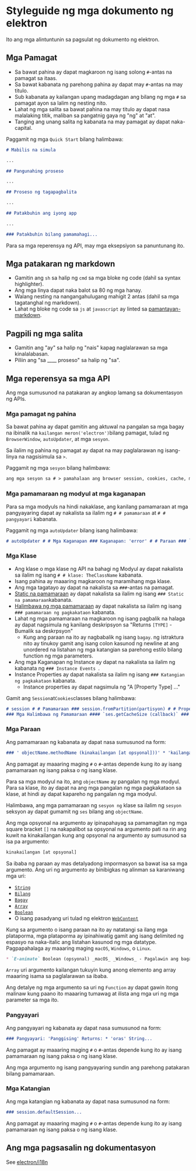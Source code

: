 # Styleguide ng mga dokumento ng elektron

Ito ang mga alintuntunin sa pagsulat ng dokumento ng elektron.

## Mga Pamagat

* Sa bawat pahina ay dapat magkaroon ng isang solong `#`-antas na pamagat sa itaas.
* Sa bawat kabanata ng parehong pahina ay dapat may `#`-antas na may titulo.
* Sub kabanata ay kailangan upang madagdagan ang bilang ng mga `#` sa pamagat ayon sa lalim ng nesting nito.
* Lahat ng mga salita sa bawat pahina na may titulo ay dapat nasa malalaking titik, maliban sa pangatnig gaya ng "ng" at "at".
* Tanging ang unang salita ng kabanata na may pamagat ay dapat naka-capital.

Paggamit ng mga `Quick Start` bilang halimbawa:

```markdown
# Mabilis na simula

...

## Pangunahing proseso

...

## Proseso ng tagapagbalita

...

## Patakbuhin ang iyong app

...

### Patakbuhin bilang pamamahagi...
```

Para sa mga reperensya ng API, may mga eksepsiyon sa panuntunang ito.

## Mga patakaran ng markdown

* Gamitin ang `sh` sa halip ng `cmd` sa mga bloke ng code (dahil sa syntax highlighter).
* Ang mga linya dapat naka balot sa 80 ng mga hanay.
* Walang nesting na nangangahulugang mahigit 2 antas (dahil sa mga tagatanghal ng markdown).
* Lahat ng bloke ng code sa `js` at `javascript` ay linted sa [pamantayan-markdown](http://npm.im/standard-markdown).

## Pagpili ng mga salita

* Gamitin ang "ay" sa halip ng "nais" kapag naglalarawan sa mga kinalalabasan.
* Piliin ang "sa ____ proseso" sa halip ng "sa".

## Mga reperensya sa mga API

Ang mga sumusunod na patakaran ay angkop lamang sa dokumentasyon ng APIs.

### Mga pamagat ng pahina

Sa bawat pahina ay dapat gamitin ang aktuwal na pangalan sa mga bagay na ibinalik na `kailangan meron('electron')`bilang pamagat, tulad ng `BrowserWindow`, `autoUpdater`, at mga `sesyon`.

Sa ilalim ng pahina ng pamagat ay dapat na may paglalarawan ng isang-linya na nagsisimula sa `>`.

Paggamit ng mga `sesyon` bilang halimbawa:

```markdown
ang mga sesyon sa # > pamahalaan ang browser session, cookies, cache, mga setting ng proxy, atbp.
```

### Mga pamamaraan ng modyul at mga kaganapan

Para sa mga modyuls na hindi nakaklase, ang kanilang pamamaraan at mga pangyayaring dapat ay nakalista sa ilalim ng `# # pamamaraan` at `# # pangyayari` kabanata.

Paggamit ng mga `autoUpdater` bilang isang halimbawa:

```markdown
# autoUpdater # # Mga Kaganapan ### Kaganapan: 'error' # # Paraan ### `autoUpdater.setFeedURL (url [, requestHeaders])`
```

### Mga Klase

* Ang klase o mga klase ng API na bahagi ng Modyul ay dapat nakalista sa ilalim ng isang `# # klase: TheClassName` kabanata.
* Isang pahina ay maaaring magkaroon ng maramihang mga klase.
* Ang mga tagatayo ay dapat na nakalista sa ` ### `-antas na pamagat.
* [Static na pamamaraan](https://developer.mozilla.org/en-US/docs/Web/JavaScript/Reference/Classes/static) ay dapat nakalista sa ilalim ng isang `### Static na pamamaraan`kabanata.
* [Halimbawa ng mga pamamaraan](https://developer.mozilla.org/en-US/docs/Web/JavaScript/Reference/Classes#Prototype_methods) ay dapat nakalista sa ilalim ng isang `### pamamaraan ng pagkakataon` kabanata.
* Lahat ng mga pamamaraan na magkaroon ng isang pagbalik na halaga ay dapat nagsimula ng kanilang deskripsyon sa "Returns `[TYPE]` -Bumalik sa deskrpsyon" 
  * Kung ang paraan na ito ay nagbabalik ng isang `bagay`. ng istraktura nito ay tinukoy gamit ang isang colon kasunod ng newline at ang unordered na listahan ng mga katangian sa parehong estilo bilang function ng mga parameters.
* Ang mga Kaganapan ng Instance ay dapat na nakalista sa ilalim ng kabanata ng `### Instance Events `.
* Instance Properties ay dapat nakalista sa ilalim ng isang `### Katangian ng pagkakataon` kabanata. 
  * Instance properties ay dapat nagsimula ng "A [Property Type] ..."

Gamit ang `Session`at`Cookies`classes bilang halimbawa:

```markdown
# session # # Pamamaraan ### session.fromPartition(partisyon) # # Properties ### session.defaultSession ## Klase: Session ### Mga Pangyayari na may Halimbawa #### Kaganapan: 'will-download'
### Mga Halimbawa ng Pamamaraan #### `ses.getCacheSize (callback)` ### Instance Properties #### `ses.cookies` ## Klase: Mga Cookies ### Mga Halimbawa ng Pamamaraan #### `cookies.get (filter, callback)`
```

### Mga Paraan

Ang pamamaraan ng kabanata ay dapat nasa sumusunod na form:

```markdown
### ' objectName.methodName (kinakailangan [at opsyonal]))' * 'kailangan' pisi - isang paglalarawan ng parameter. * ' optional' Integer (opsyonal) - isa pang parameter na deskripsyon. ...
```

Ang pamagat ay maaaring maging `#` o `#`-antas depende kung ito ay isang pamamaraan ng isang paksa o ng isang klase.

Para sa mga modyul na ito, ang `objectName` ay pangalan ng mga modyul. Para sa klase, ito ay dapat na ang mga pangalan ng mga pagkakataon sa klase, at hindi ay dapat kapareho ng pangalan ng mga modyul.

Halimbawa, ang mga pamamaraan ng `sesyon ng` klase sa ilalim ng `sesyon` seksyon ay dapat gumamit ng `ses` bilang ang `objectName`.

Ang mga opsyonal na argumento ay ipinapahayag sa pamamagitan ng mga square bracket `[]` na nakapalibot sa opsyonal na argumento pati na rin ang kuwit na kinakailangan kung ang opsyonal na argumento ay sumusunod sa isa pa argumento:

```sh
kinakailangan [at opsyonal]
```

Sa ibaba ng paraan ay mas detalyadong impormasyon sa bawat isa sa mga argumento. Ang uri ng argumento ay binibigkas ng alinman sa karaniwang mga uri:

* [`String`](https://developer.mozilla.org/en-US/docs/Web/JavaScript/Reference/Global_Objects/String)
* [`Bilang`](https://developer.mozilla.org/en-US/docs/Web/JavaScript/Reference/Global_Objects/Number)
* [`Bagay`](https://developer.mozilla.org/en-US/docs/Web/JavaScript/Reference/Global_Objects/Object)
* [`Array`](https://developer.mozilla.org/en-US/docs/Web/JavaScript/Reference/Global_Objects/Array)
* [`Boolean`](https://developer.mozilla.org/en-US/docs/Web/JavaScript/Reference/Global_Objects/Boolean)
* O isang pasadyang uri tulad ng elektron [`WebContent`](api/web-contents.md)

Kung sa argumento o isang paraan na ito ay natatangi sa ilang mga plataporma, mga plataporma ay ipinahiwatig gamit ang isang delimited ng espasyo na naka-italic ang listahan kasunod ng mga datatype. Pagpapahalaga ay maaaring maging `macOS`, `Windows`, o `Linux`.

```markdown
* `E-animate` Boolean (opsyonal) _macOS_ _Windows_ - Pagalawin ang bagay.
```

`Array` uri argumento kailangan tukuyin kung anong elemento ang array maaaring isama sa paglalarawan sa ibaba.

Ang detalye ng mga argumento sa uri ng `Function` ay dapat gawin itong malinaw kung paano ito maaaring tumawag at ilista ang mga uri ng mga parameter sa mga ito.

### Pangyayari

Ang pangyayari ng kabanata ay dapat nasa sumusunod na form:

```markdown
### Pangyayari: 'Panggising' Returns: * 'oras' String...
```

Ang pamagat ay maaaring maging `#` o `#`-antas depende kung ito ay isang pamamaraan ng isang paksa o ng isang klase.

Ang mga argumento ng isang pangyayaring sundin ang parehong patakaran bilang pamamaraan.

### Mga Katangian

Ang mga katangian ng kabanata ay dapat nasa sumusunod na form:

```markdown
### session.defaultSession...
```

Ang pamagat ay maaaring maging `#` o `#`-antas depende kung ito ay isang pamamaraan ng isang paksa o ng isang klase.

## Ang mga pagsasalin ng dokumentasyon

See [electron/i18n](https://github.com/electron/i18n#readme)